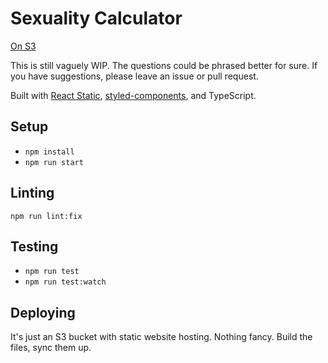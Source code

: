# Sexuality Calculator

[On S3](http://sexuality-calculator.s3-website.us-east-2.amazonaws.com)

This is still vaguely WIP. The questions could be phrased better for sure. If you have suggestions, please leave an issue or pull request.

Built with [React Static](https://github.com/react-static/react-static), [styled-components](https://styled-components.com), and TypeScript.

## Setup

- `npm install`
- `npm run start`

## Linting

`npm run lint:fix`

## Testing

- `npm run test`
- `npm run test:watch`

## Deploying

It's just an S3 bucket with static website hosting. Nothing fancy. Build the files, sync them up.
